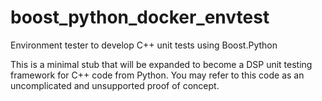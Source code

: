 # boost_python_docker_envtest
Environment tester to develop C++ unit tests using Boost.Python

This is a minimal stub that will be expanded to become a DSP
unit testing framework for C++ code from Python. You may refer
to this code as an uncomplicated and unsupported proof of
concept.
